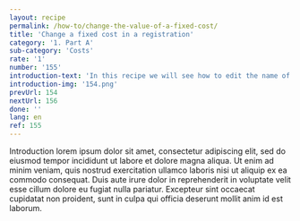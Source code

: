 ```yaml
---
layout: recipe
permalink: /how-to/change-the-value-of-a-fixed-cost/
title: 'Change a fixed cost in a registration'
category: '1. Part A'
sub-category: 'Costs'
rate: '1'
number: '155'
introduction-text: 'In this recipe we will see how to edit the name of a cost, modify it value or modify it determinant.'
introduction-img: '154.png'
prevUrl: 154
nextUrl: 156
done: ''
lang: en
ref: 155
---
```


Introduction lorem ipsum dolor sit amet, consectetur adipiscing elit, sed do eiusmod tempor incididunt ut labore et dolore magna aliqua. Ut enim ad minim veniam, quis nostrud exercitation ullamco laboris nisi ut aliquip ex ea commodo consequat. Duis aute irure dolor in reprehenderit in voluptate velit esse cillum dolore eu fugiat nulla pariatur. Excepteur sint occaecat cupidatat non proident, sunt in culpa qui officia deserunt mollit anim id est laborum.

